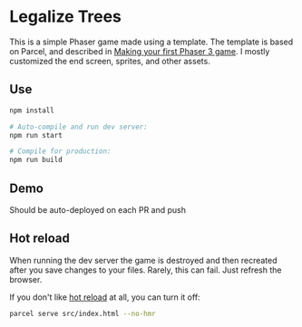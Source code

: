 Legalize Trees
====================

This is a simple Phaser game made using a template. The template is based on Parcel, and described in [Making your first Phaser 3 game](https://phaser.io/tutorials/making-your-first-phaser-3-game). I mostly customized the end screen, sprites, and other assets.

Use
---

```sh
npm install

# Auto-compile and run dev server:
npm run start

# Compile for production:
npm run build
```

Demo
----------
Should be auto-deployed on each PR and push

Hot reload
----------

When running the dev server the game is destroyed and then recreated after you save changes to your files. Rarely, this can fail. Just refresh the browser.

If you don't like [hot reload](https://parceljs.org/hmr.html) at all, you can turn it off:

```sh
parcel serve src/index.html --no-hmr
```

